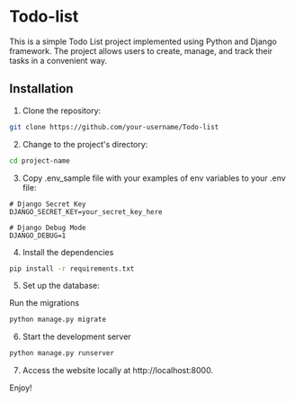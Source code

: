 # Todo-list
This is a simple Todo List project implemented using Python and Django framework. The project allows users to create, manage, and track their tasks in a convenient way.

## Installation
1. Clone the repository:

```bash
git clone https://github.com/your-username/Todo-list
```
2. Change to the project's directory:
```bash
cd project-name
```
3. Сopy .env_sample file with your examples of env variables to your .env
file:
```
# Django Secret Key
DJANGO_SECRET_KEY=your_secret_key_here

# Django Debug Mode
DJANGO_DEBUG=1
```

4. Install the dependencies

```bash
pip install -r requirements.txt
```

5. Set up the database:

Run the migrations

```bash
python manage.py migrate
```

6. Start the development server

```bash
python manage.py runserver
```

7. Access the website locally at http://localhost:8000.


Enjoy!